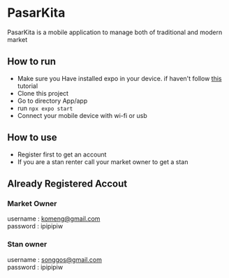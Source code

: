 # PasarKita
PasarKita is a mobile application to manage both of traditional and modern market

## How to run
- Make sure you Have installed expo in your device. if haven't follow [this](https://docs.expo.dev/) tutorial
- Clone this project
- Go to directory App/app
- run `npx expo start`
- Connect your mobile device with wi-fi or usb

## How to use
- Register first to get an account
- If you are a stan renter call your market owner to get a stan

## Already Registered Accout
### Market Owner
  username : komeng@gmail.com\
  password : ipipipiw

### Stan owner
  username : songgos@gmail.com\
  password : ipipipiw
